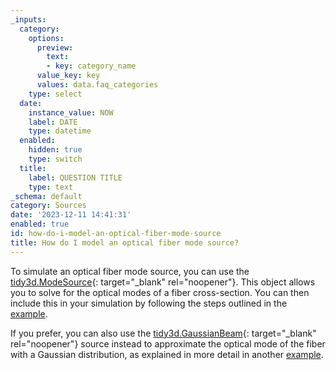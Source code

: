 ```yaml
---
_inputs:
  category:
    options:
      preview:
        text:
        - key: category_name
      value_key: key
      values: data.faq_categories
    type: select
  date:
    instance_value: NOW
    label: DATE
    type: datetime
  enabled:
    hidden: true
    type: switch
  title:
    label: QUESTION TITLE
    type: text
_schema: default
category: Sources
date: '2023-12-11 14:41:31'
enabled: true
id: how-do-i-model-an-optical-fiber-mode-source
title: How do I model an optical fiber mode source?
---
```


To simulate an optical fiber mode source, you can use the [tidy3d.ModeSource](https://docs.flexcompute.com/projects/tidy3d/en/latest/_autosummary/tidy3d.ModeSource.html){: target="_blank" rel="noopener"}. This object allows you to solve for the optical modes of a fiber cross-section. You can then include this in your simulation by following the steps outlined in the [example](https://www.flexcompute.com/tidy3d/examples/notebooks/BilayerSiNEdgeCoupler/).

If you prefer, you can also use the [tidy3d.GaussianBeam](https://docs.flexcompute.com/projects/tidy3d/en/latest/_autosummary/tidy3d.GaussianBeam.html){: target="_blank" rel="noopener"} source instead to approximate the optical mode of the fiber with a Gaussian distribution, as explained in more detail in another [example](https://www.flexcompute.com/tidy3d/examples/notebooks/EdgeCoupler/).